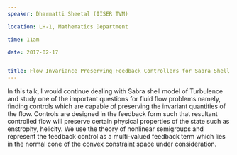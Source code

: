 ```yaml
---
speaker: Dharmatti Sheetal (IISER TVM)

location: LH-1, Mathematics Department

time: 11am

date: 2017-02-17


title: Flow Invariance Preserving Feedback Controllers for Sabra Shell Model of Turbulence
---
```


In this talk, I would continue dealing with Sabra shell model of
Turbulence and study one of the important questions for fluid flow
problems namely, finding controls which are capable of preserving the
invariant quantities of the flow.   Controls are designed in the feedback
form such that resultant controlled flow will preserve certain physical
properties of the state such as enstrophy, helicity. We use the theory of
nonlinear semigroups and represent the feedback control as a multi-valued
feedback term which lies in the normal cone of the convex constraint space
under consideration.
